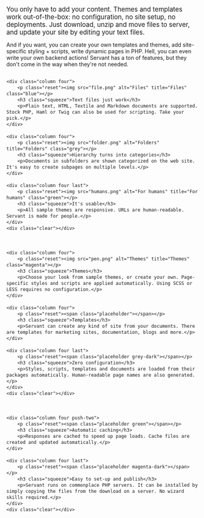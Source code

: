
<div class="intro">
	<p><big>You only have to add your content. Themes and templates work out-of-the-box: no configuration, no site setup, no deployments. Just download, unzip and move files to server, and update your site by editing your text files.</big></p>
	<p>And if you want, you can create your own templates and themes, add site-specific styling + scripts, write dynamic pages in PHP. Hell, you can even write your own backend actions! Servant has a ton of features, but they don't come in the way when they're not needed.</p>
</div>



<div class="columns">



	<div class="column four">
		<p class="reset"><img src="file.png" alt="Files" title="Files" class="blue"></p>
		<h3 class="squeeze">Text files just work</h3>
		<p>Plain text, HTML, Textile and Markdown documents are supported. Stock PHP, Haml or Twig can also be used for scripting. Take your pick.</p>
	</div>

	<div class="column four">
		<p class="reset"><img src="folder.png" alt="Folders" title="Folders" class="grey"></p>
		<h3 class="squeeze">Hierarchy turns into categories</h3>
		<p>Documents in subfolders are shown categorized on the web site. It's easy to create subpages on multiple levels.</p>
	</div>

	<div class="column four last">
		<p class="reset"><img src="humans.png" alt="For humans" title="For humans" class="green"></p>
		<h3 class="squeeze">It's usable</h3>
		<p>All sample themes are responsive. URLs are human-readable. Servant is made for people.</p>
	</div>
	<div class="clear"></div>



	<div class="column four">
		<p class="reset"><img src="pen.png" alt="Themes" title="Themes" class="magenta"></p>
		<h3 class="squeeze">Themes</h3>
		<p>Choose your look from sample themes, or create your own. Page-specific styles and scripts are applied automatically. Using SCSS or LESS requires no configuration.</p>
	</div>

	<div class="column four">
		<p class="reset"><span class="placeholder"></span></p>
		<h3 class="squeeze">Templates</h3>
		<p>Servant can create any kind of site from your documents. There are templates for marketing sites, documentation, blogs and more.</p>
	</div>

	<div class="column four last">
		<p class="reset"><span class="placeholder grey-dark"></span></p>
		<h3 class="squeeze">Zero configuration</h3>
		<p>Styles, scripts, templates and documents are loaded from their packages automatically. Human-readable page names are also generated.</p>
	</div>
	<div class="clear"></div>



	<div class="column four push-two">
		<p class="reset"><span class="placeholder green"></span></p>
		<h3 class="squeeze">Automatic caching</h3>
		<p>Responses are cached to speed up page loads. Cache files are created and updated automatically.</p>
	</div>

	<div class="column four last">
		<p class="reset"><span class="placeholder magenta-dark"></span></p>
		<h3 class="squeeze">Easy to set-up and publish</h3>
		<p>Servant runs on commonplace PHP servers. It can be installed by simply copying the files from the download on a server. No wizard skills required.</p>
	</div>
	<div class="clear"></div>



</div>
